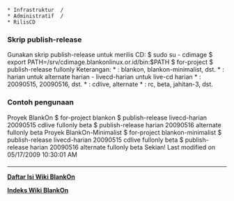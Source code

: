     * Infrastruktur  /
    * Administratif  /
    * RilisCD
### Skrip publish-release
Gunakan skrip publish-release untuk merilis CD:
$ sudo su - cdimage
$ export PATH=/srv/cdimage.blankonlinux.or.id/bin:$PATH
$ for-project <PROJECT>
$ publish-release <SUMBER-JAHITAN> <TANGGAL> <JENIS-CD> fullonly <TARGET-RILIS>
Keterangan:
    * <PROJECT>: blankon, blankon-minimalist, dst.
    * <SUMBER-JAHITAN>: harian untuk alternate harian - livecd-harian untuk
      live-cd harian
    * <TANGGAL>: 20090515, 20090516, dst.
    * <JENIS-CD>: cdlive, alternate
    * <TARGET-RILIS>: rc, beta, jahitan-3, dst.
### Contoh pengunaan
Proyek BlankOn
$ for-project blankon
$ publish-release livecd-harian 20090515 cdlive fullonly beta
$ publish-release harian 20090516 alternate fullonly beta
Proyek BlankOn-Minimalist
$ for-project blankon-minimalist
$ publish-release livecd-harian 20090515 cdlive fullonly beta
$ publish-release harian 20090516 alternate fullonly beta
Sekian!
Last modified on 05/17/2009 10:30:01 AM
#### 
    
 
 
 
 
 
---
[**Daftar Isi Wiki BlankOn**](/DaftarIsi/README.md)
 
[**Indeks Wiki BlankOn**](/Indeks.md)
